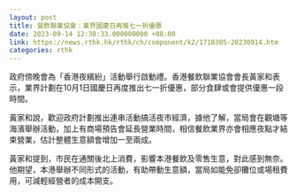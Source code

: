 ```yaml
---
layout: post
title: 餐飲聯業協會：業界國慶日再推七一折優惠
date: 2023-09-14 12:38:33.000000000 +08:00
link: https://news.rthk.hk/rthk/ch/component/k2/1718305-20230914.htm
categories: rthk
---
```


政府傍晚會為「香港夜繽紛」活動舉行啟動禮。香港餐飲聯業協會會長黃家和表示，業界計劃在10月1日國慶日再度推出七一折優惠，部分食肆或會提供優惠一段時間。

黃家和說，歡迎政府計劃推出連串活動搞活夜市經濟，據他了解，當局會在觀塘等海濱舉辦活動，加上有商場預告會延長營業時間，相信餐飲業界亦會相應夜點才結束營業，估計整體生意額會增加一至兩成。

黃家和提到，市民在通關後北上消費，影響本港餐飲及零售生意，對此感到無奈。他期望，本港舉辦不同形式的活動，有助帶動生意額，當局如能免卻攤位或場租費用，可減輕經營者的成本開支。

